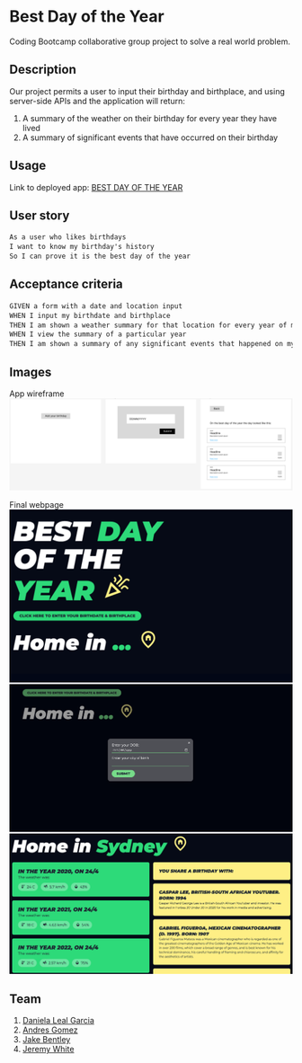 # Best Day of the Year

Coding Bootcamp collaborative group project to solve a real world problem.

## Description

Our project permits a user to input their birthday and birthplace, and using server-side APIs and the application will return:

1. A summary of the weather on their birthday for every year they have lived
2. A summary of significant events that have occurred on their birthday

## Usage

Link to deployed app:
[BEST DAY OF THE YEAR](https://falfada.github.io/best-day-of-the-year/ "link to deployed Best Day of the Year app")

## User story

```md
As a user who likes birthdays
I want to know my birthday's history
So I can prove it is the best day of the year
```

## Acceptance criteria

```md
GIVEN a form with a date and location input
WHEN I input my birthdate and birthplace
THEN I am shown a weather summary for that location for every year of my life
WHEN I view the summary of a particular year
THEN I am shown a summary of any significant events that happened on my birthday 
```

## Images

App wireframe
![app_wireframe](./assets/images/bdoty_wireframe.png "app wireframe")

Final webpage
![app_homepage](./assets/images/screenshot1.png "app home page")
![app_modal](./assets/images/screenshot2.png "app modal")
![app_results](./assets/images/screenshot3.png "app results")


## Team

1. [Daniela Leal Garcia](https://github.com/falfada "Daniela's Github profile")
2. [Andres Gomez](https://github.com/ANDRESGOM77 "Andres' Github profile")
3. [Jake Bentley](Jake272727 "Jake's github profile")
4. [Jeremy White](https://github.com/roughnut "Jeremy's Github profile")
